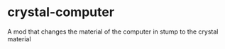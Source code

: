 # crystal-computer
A mod that changes the material of the computer in stump to the crystal material
